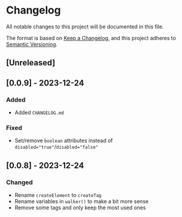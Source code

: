 # Changelog

All notable changes to this project will be documented in this file.

The format is based on [Keep a Changelog](https://keepachangelog.com/en/1.0.0/),
and this project adheres to [Semantic Versioning](https://semver.org/spec/v2.0.0.html).

## [Unreleased]

## [0.0.9] - 2023-12-24

### Added

- Added `CHANGELOG.md`

### Fixed

- Set/remove `boolean` attributes instead of `disabled="true"`/`disabled="false"`

## [0.0.8] - 2023-12-24

### Changed

- Rename `createElement` to `createTag`
- Rename variables in `walker()` to make a bit more sense
- Remove some tags and only keep the most used ones

